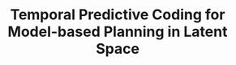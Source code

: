 ---
title: "Temporal Predictive Coding for Model-based Planning in Latent Space"
collection: publications
permalink: /publications/TPC
venue: "The 38th International Conference on Machine Learning (ICML), 2021."
authors: '<b>Tung Nguyen*</b>, Rui Shu*, Tuan Pham, Hung Bui, Stefano Ermon'
paper: "http://proceedings.mlr.press/v139/nguyen21h/nguyen21h.pdf"
code: "https://github.com/VinAIResearch/TPC-tensorflow"
slide: "https://icml.cc/media/icml-2021/Slides/9447.pdf"
talk: "https://www.youtube.com/watch?v=-mB2M1utpzk"
---